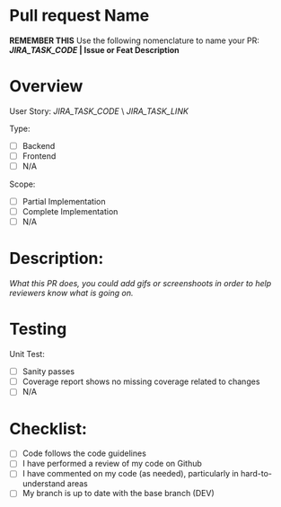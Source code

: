 # Pull request Name
**REMEMBER THIS**
Use the following nomenclature to name your PR:
**_JIRA_TASK_CODE_ | Issue or Feat Description**

# Overview
User Story: _JIRA_TASK_CODE_ \ _JIRA_TASK_LINK_

Type:
- [ ] Backend
- [ ] Frontend
- [ ] N/A

Scope:

- [ ] Partial Implementation
- [ ] Complete Implementation
- [ ] N/A

# Description:
_What this PR does, you could add gifs or screenshoots in order to help reviewers know what is going on._

# Testing
Unit Test:

- [ ] Sanity passes
- [ ] Coverage report shows no missing coverage related to changes
- [ ] N/A

# Checklist:
- [ ] Code follows the code guidelines
- [ ] I have performed a review of my code on Github
- [ ] I have commented on my code (as needed), particularly in hard-to-understand areas
- [ ] My branch is up to date with the base branch (DEV)
